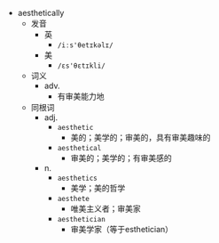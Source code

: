 - aesthetically
  - 发音
    - 英
      - `/iːs'θetɪkəlɪ/`
    - 美
      - `/ɛs'θɛtɪkli/`
  - 词义
    - adv.
      - 有审美能力地
  - 同根词
    - adj.
      - `aesthetic`
        - 美的；美学的；审美的，具有审美趣味的
      - `aesthetical`
        - 审美的；美学的；有审美感的
    - n.
      - `aesthetics`
        - 美学；美的哲学
      - `aesthete`
        - 唯美主义者；审美家
      - `aesthetician`
        - 审美学家（等于esthetician）
